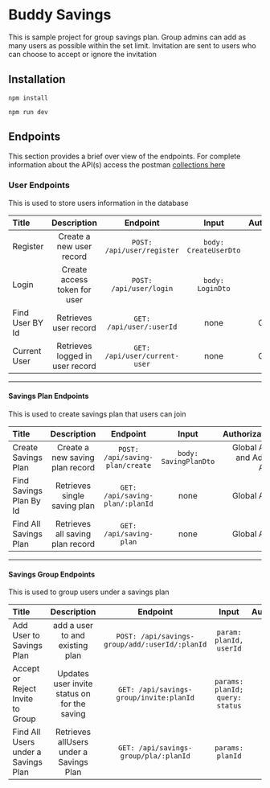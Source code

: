 # Buddy Savings

This is sample project for group savings plan. Group admins can add as many users as possible within the set limit. Invitation are sent to users who can choose to accept or ignore the invitation

## Installation

```shell
npm install
```

```shell
npm run dev
```

## Endpoints

This section provides a brief over view of the endpoints. For complete information about the API(s) access the postman [collections here](https://documenter.getpostman.com/view/23840193/2s93JnW7kf)

### **User Endpoints**

This is used to store users information in the database

| Title            | Description       | Endpoint | Input    |Authorization  |
| :---             |    :----:           |    :----: |    :----:        |          ---: |
| Register         | Create a new user record| ```POST: /api/user/register``` | ```body: CreateUserDto``` | none |
| Login         | Create access token for user| ```POST: /api/user/login``` | ```body: LoginDto``` | none |
| Find User BY Id         | Retrieves user record| ```GET: /api/user/:userId``` | none | Global Auth |
| Current User         | Retrieves logged in user record| ```GET: /api/user/current-user``` | none |  Global Auth |

***

#### **Savings Plan Endpoints**

This is used to create savings plan that users can join

| Title            | Description       | Endpoint | Input    |Authorization  |
| :---             |    :----:           |    :----: |    :----:        |          ---: |
| Create Savings Plan         | Create a new saving plan record| ```POST: /api/saving-plan/create``` | ```body: SavingPlanDto``` | Global Auth and Admin Auth |
| Find Savings Plan By Id         | Retrieves single saving plan | ```GET: /api/saving-plan/:planId``` | none | Global Auth |
| Find All Savings Plan         | Retrieves all saving plan record| ```GET: /api/saving-plan``` | none | Global Auth |

***

#### **Savings Group Endpoints**

This is used to group users under a savings plan

| Title            | Description       | Endpoint | Input    |Authorization  |
| :---             |    :----:           |    :----: |    :----:        |          ---: |
| Add User to Savings Plan         | add a user to and existing plan| ```POST: /api/savings-group/add/:userId/:planId``` | ```param: planId, userId``` | Global Auth and Admin Auth |
| Accept or Reject Invite to Group        | Updates user invite status on for the saving| ```GET: /api/savings-group/invite:planId``` | ```params: planId; query: status``` | Global Auth |
| Find All Users under a Savings Plan   |Retrieves allUsers under a Savings Plan| ```GET: /api/savings-group/pla/:planId``` | ```params: planId```  | Global Auth |
